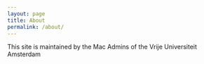```yaml
---
layout: page
title: About
permalink: /about/
---
```


This site is maintained by the Mac Admins of the Vrije Universiteit Amsterdam
